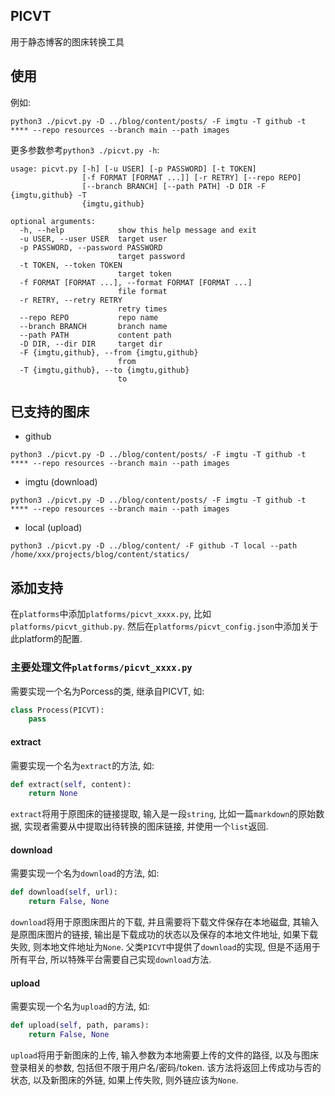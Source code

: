 ## PICVT

用于静态博客的图床转换工具

## 使用
例如:
```Shell
python3 ./picvt.py -D ../blog/content/posts/ -F imgtu -T github -t **** --repo resources --branch main --path images
```
更多参数参考`python3 ./picvt.py -h`:
```Shell
usage: picvt.py [-h] [-u USER] [-p PASSWORD] [-t TOKEN]
                [-f FORMAT [FORMAT ...]] [-r RETRY] [--repo REPO]
                [--branch BRANCH] [--path PATH] -D DIR -F {imgtu,github} -T
                {imgtu,github}

optional arguments:
  -h, --help            show this help message and exit
  -u USER, --user USER  target user
  -p PASSWORD, --password PASSWORD
                        target password
  -t TOKEN, --token TOKEN
                        target token
  -f FORMAT [FORMAT ...], --format FORMAT [FORMAT ...]
                        file format
  -r RETRY, --retry RETRY
                        retry times
  --repo REPO           repo name
  --branch BRANCH       branch name
  --path PATH           content path
  -D DIR, --dir DIR     target dir
  -F {imgtu,github}, --from {imgtu,github}
                        from
  -T {imgtu,github}, --to {imgtu,github}
                        to
```

## 已支持的图床

- github
```
python3 ./picvt.py -D ../blog/content/posts/ -F imgtu -T github -t **** --repo resources --branch main --path images
```

- imgtu (download)
```
python3 ./picvt.py -D ../blog/content/posts/ -F imgtu -T github -t **** --repo resources --branch main --path images
```

- local (upload)
```
python3 ./picvt.py -D ../blog/content/ -F github -T local --path /home/xxx/projects/blog/content/statics/
```


## 添加支持

在`platforms`中添加`platforms/picvt_xxxx.py`, 比如`platforms/picvt_github.py`. 然后在`platforms/picvt_config.json`中添加关于此platform的配置.

### 主要处理文件`platforms/picvt_xxxx.py`

需要实现一个名为Porcess的类, 继承自PICVT, 如:
```Python
class Process(PICVT):
    pass
```

#### extract
需要实现一个名为`extract`的方法, 如:
```Python
def extract(self, content):
    return None
```
`extract`将用于原图床的链接提取, 输入是一段`string`, 比如一篇`markdown`的原始数据, 实现者需要从中提取出待转换的图床链接, 并使用一个`list`返回.

#### download
需要实现一个名为`download`的方法, 如:
```Python
def download(self, url):
    return False, None
```
`download`将用于原图床图片的下载, 并且需要将下载文件保存在本地磁盘, 其输入是原图床图片的链接, 输出是下载成功的状态以及保存的本地文件地址, 如果下载失败, 则本地文件地址为`None`.
父类`PICVT`中提供了`download`的实现, 但是不适用于所有平台, 所以特殊平台需要自己实现`download`方法.

#### upload
需要实现一个名为`upload`的方法, 如:
```Python
def upload(self, path, params):
    return False, None
```
`upload`将用于新图床的上传, 输入参数为本地需要上传的文件的路径, 以及与图床登录相关的参数, 包括但不限于用户名/密码/token. 该方法将返回上传成功与否的状态, 以及新图床的外链, 如果上传失败, 则外链应该为`None`.

